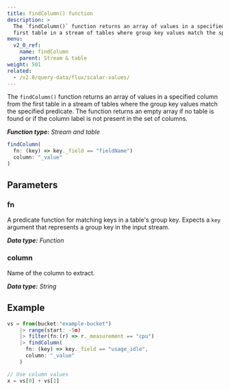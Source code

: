 ```yaml
---
title: findColumn() function
description: >
  The `findColumn()` function returns an array of values in a specified column from the
  first table in a stream of tables where group key values match the specified predicate.
menu:
  v2_0_ref:
    name: findColumn
    parent: Stream & table
weight: 501
related:
  - /v2.0/query-data/flux/scalar-values/
---
```


The `findColumn()` function returns an array of values in a specified column from the
first table in a stream of tables where the group key values match the specified predicate.
The function returns an empty array if no table is found or if the column label
is not present in the set of columns.

_**Function type:** Stream and table_  

```js
findColumn(
  fn: (key) => key._field == "fieldName")
  column: "_value"
)
```

## Parameters

### fn
A predicate function for matching keys in a table's group key.
Expects a `key` argument that represents a group key in the input stream.

_**Data type:** Function_

### column
Name of the column to extract.

_**Data type:** String_

## Example
```js
vs = from(bucket:"example-bucket")
    |> range(start: -5m)
    |> filter(fn:(r) => r._measurement == "cpu")
    |> findColumn(
      fn: (key) => key._field == "usage_idle",
      column: "_value"
    )

// Use column values
x = vs[0] + vs[1]
```
